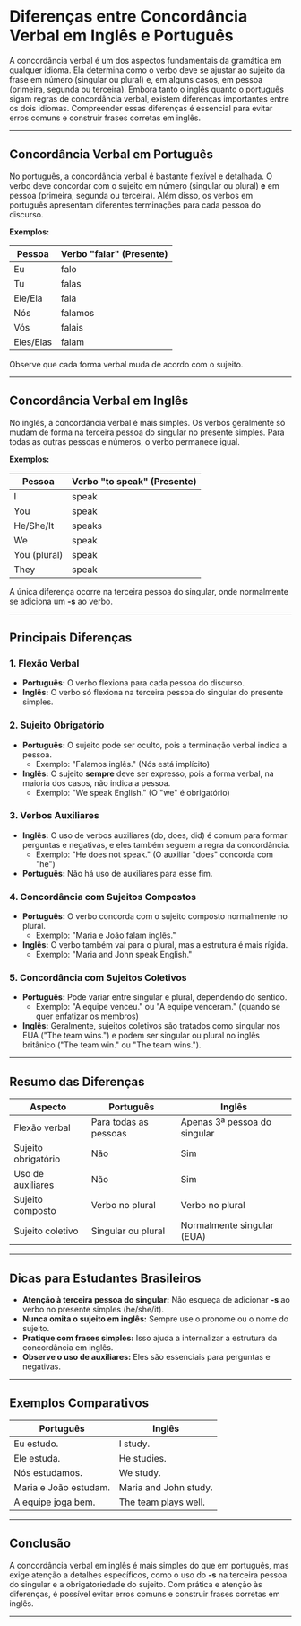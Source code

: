 
# Diferenças entre Concordância Verbal em Inglês e Português

A concordância verbal é um dos aspectos fundamentais da gramática em qualquer idioma. Ela determina como o verbo deve se ajustar ao sujeito da frase em número (singular ou plural) e, em alguns casos, em pessoa (primeira, segunda ou terceira). Embora tanto o inglês quanto o português sigam regras de concordância verbal, existem diferenças importantes entre os dois idiomas. Compreender essas diferenças é essencial para evitar erros comuns e construir frases corretas em inglês.

---

## Concordância Verbal em Português

No português, a concordância verbal é bastante flexível e detalhada. O verbo deve concordar com o sujeito em número (singular ou plural) **e** em pessoa (primeira, segunda ou terceira). Além disso, os verbos em português apresentam diferentes terminações para cada pessoa do discurso.

**Exemplos:**

| Pessoa         | Verbo "falar" (Presente) |
|----------------|-------------------------|
| Eu             | falo                    |
| Tu             | falas                   |
| Ele/Ela        | fala                    |
| Nós            | falamos                 |
| Vós            | falais                  |
| Eles/Elas      | falam                   |

Observe que cada forma verbal muda de acordo com o sujeito.

---

## Concordância Verbal em Inglês

No inglês, a concordância verbal é mais simples. Os verbos geralmente só mudam de forma na terceira pessoa do singular no presente simples. Para todas as outras pessoas e números, o verbo permanece igual.

**Exemplos:**

| Pessoa         | Verbo "to speak" (Presente) |
|----------------|----------------------------|
| I              | speak                      |
| You            | speak                      |
| He/She/It      | speaks                     |
| We             | speak                      |
| You (plural)   | speak                      |
| They           | speak                      |

A única diferença ocorre na terceira pessoa do singular, onde normalmente se adiciona um **-s** ao verbo.

---

## Principais Diferenças

### 1. **Flexão Verbal**
- **Português:** O verbo flexiona para cada pessoa do discurso.
- **Inglês:** O verbo só flexiona na terceira pessoa do singular do presente simples.

### 2. **Sujeito Obrigatório**
- **Português:** O sujeito pode ser oculto, pois a terminação verbal indica a pessoa.
  - Exemplo: "Falamos inglês." (Nós está implícito)
- **Inglês:** O sujeito **sempre** deve ser expresso, pois a forma verbal, na maioria dos casos, não indica a pessoa.
  - Exemplo: "We speak English." (O "we" é obrigatório)

### 3. **Verbos Auxiliares**
- **Inglês:** O uso de verbos auxiliares (do, does, did) é comum para formar perguntas e negativas, e eles também seguem a regra da concordância.
  - Exemplo: "He does not speak." (O auxiliar "does" concorda com "he")
- **Português:** Não há uso de auxiliares para esse fim.

### 4. **Concordância com Sujeitos Compostos**
- **Português:** O verbo concorda com o sujeito composto normalmente no plural.
  - Exemplo: "Maria e João falam inglês."
- **Inglês:** O verbo também vai para o plural, mas a estrutura é mais rígida.
  - Exemplo: "Maria and John speak English."

### 5. **Concordância com Sujeitos Coletivos**
- **Português:** Pode variar entre singular e plural, dependendo do sentido.
  - Exemplo: "A equipe venceu." ou "A equipe venceram." (quando se quer enfatizar os membros)
- **Inglês:** Geralmente, sujeitos coletivos são tratados como singular nos EUA ("The team wins.") e podem ser singular ou plural no inglês britânico ("The team win." ou "The team wins.").

---

## Resumo das Diferenças

| Aspecto                        | Português                        | Inglês                              |
|-------------------------------|----------------------------------|-------------------------------------|
| Flexão verbal                 | Para todas as pessoas            | Apenas 3ª pessoa do singular        |
| Sujeito obrigatório           | Não                              | Sim                                 |
| Uso de auxiliares             | Não                              | Sim                                 |
| Sujeito composto              | Verbo no plural                  | Verbo no plural                     |
| Sujeito coletivo              | Singular ou plural               | Normalmente singular (EUA)          |

---

## Dicas para Estudantes Brasileiros

- **Atenção à terceira pessoa do singular:** Não esqueça de adicionar **-s** ao verbo no presente simples (he/she/it).
- **Nunca omita o sujeito em inglês:** Sempre use o pronome ou o nome do sujeito.
- **Pratique com frases simples:** Isso ajuda a internalizar a estrutura da concordância em inglês.
- **Observe o uso de auxiliares:** Eles são essenciais para perguntas e negativas.

---

## Exemplos Comparativos

| Português                | Inglês                   |
|--------------------------|--------------------------|
| Eu estudo.               | I study.                 |
| Ele estuda.              | He studies.              |
| Nós estudamos.           | We study.                |
| Maria e João estudam.    | Maria and John study.    |
| A equipe joga bem.       | The team plays well.     |

---

## Conclusão

A concordância verbal em inglês é mais simples do que em português, mas exige atenção a detalhes específicos, como o uso do **-s** na terceira pessoa do singular e a obrigatoriedade do sujeito. Com prática e atenção às diferenças, é possível evitar erros comuns e construir frases corretas em inglês.

---
```
